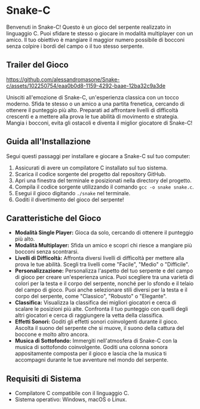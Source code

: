 # Snake-C

Benvenuti in Snake-C! Questo è un gioco del serpente realizzato in linguaggio C. Puoi sfidare te stesso o giocare in modalità multiplayer con un amico. Il tuo obiettivo è mangiare il maggior numero possibile di bocconi senza colpire i bordi del campo o il tuo stesso serpente.

## Trailer del Gioco

https://github.com/alessandromasone/Snake-c/assets/102250754/eaa0b0d8-1159-4292-baae-12ba32c9a3de



Unisciti all'emozione di Snake-C, un'esperienza classica con un tocco moderno. Sfida te stesso o un amico a una partita frenetica, cercando di ottenere il punteggio più alto. Preparati ad affrontare livelli di difficoltà crescenti e a mettere alla prova le tue abilità di movimento e strategia. Mangia i bocconi, evita gli ostacoli e diventa il miglior giocatore di Snake-C!

## Guida all'Installazione

Segui questi passaggi per installare e giocare a Snake-C sul tuo computer:

1. Assicurati di avere un compilatore C installato sul tuo sistema.
2. Scarica il codice sorgente del progetto dal repository GitHub.
3. Apri una finestra del terminale e posizionati nella directory del progetto.
4. Compila il codice sorgente utilizzando il comando `gcc -o snake snake.c`.
5. Esegui il gioco digitando `./snake` nel terminale.
6. Goditi il divertimento del gioco del serpente!

## Caratteristiche del Gioco

- **Modalità Single Player:** Gioca da solo, cercando di ottenere il punteggio più alto.
- **Modalità Multiplayer:** Sfida un amico e scopri chi riesce a mangiare più bocconi senza scontrarsi.
- **Livelli di Difficoltà:** Affronta diversi livelli di difficoltà per mettere alla prova le tue abilità. Scegli tra livelli come "Facile", "Medio" o "Difficile".
- **Personalizzazione:** Personalizza l'aspetto del tuo serpente e del campo di gioco per creare un'esperienza unica. Puoi scegliere tra una varietà di colori per la testa e il corpo del serpente, nonché per lo sfondo e il telaio del campo di gioco. Puoi anche selezionare stili diversi per la testa e il corpo del serpente, come "Classico", "Robusto" o "Elegante".
- **Classifica:** Visualizza la classifica dei migliori giocatori e cerca di scalare le posizioni più alte. Confronta il tuo punteggio con quelli degli altri giocatori e cerca di raggiungere la vetta della classifica.
- **Effetti Sonori:** Goditi gli effetti sonori coinvolgenti durante il gioco. Ascolta il suono del serpente che si muove, il suono della cattura del boccone e molto altro ancora.
- **Musica di Sottofondo:** Immergiti nell'atmosfera di Snake-C con la musica di sottofondo coinvolgente. Goditi una colonna sonora appositamente composta per il gioco e lascia che la musica ti accompagni durante le tue avventure nel mondo del serpente.

## Requisiti di Sistema

- Compilatore C compatibile con il linguaggio C.
- Sistema operativo: Windows, macOS o Linux.
